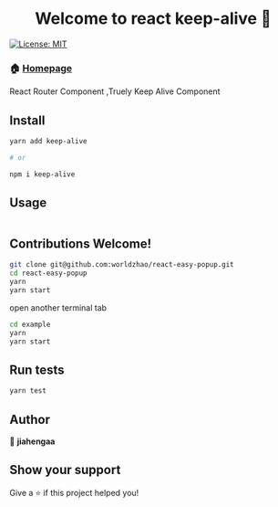 <h1 align="center">Welcome to react keep-alive 👋</h1>
<p>
  <a href="#" target="_blank">
    <img alt="License: MIT" src="https://img.shields.io/badge/License-MIT-yellow.svg" />
  </a>
</p>

### 🏠 [Homepage](https://github.com/jiahengaa/keep-alive)

React Router Component ,Truely Keep Alive Component
## Install

```sh
yarn add keep-alive

# or

npm i keep-alive
```

## Usage

```tsx

```


## Contributions Welcome!

```sh
git clone git@github.com:worldzhao/react-easy-popup.git
cd react-easy-popup
yarn
yarn start
```

open another terminal tab

```sh
cd example
yarn
yarn start
```

## Run tests

```sh
yarn test
```

## Author

👤 **jiahengaa**

## Show your support

Give a ⭐️ if this project helped you!
